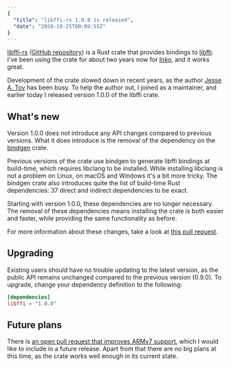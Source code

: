 ```yaml
---
{
  "title": "libffi-rs 1.0.0 is released",
  "date": "2020-10-25T00:09:55Z"
}
---
```


<!-- vale off -->

[libffi-rs](https://crates.io/crates/libffi) ([GitHub
repository](https://github.com/tov/libffi-rs/)) is a Rust crate that provides
bindings to [libffi](https://sourceware.org/libffi/). I've been using the crate
for about two years now for [Inko](https://inko-lang.org/), and it works great.

Development of the crate slowed down in recent years, as the author [Jesse A.
Tov](https://github.com/tov/) has been busy. To help the author out, I joined as
a maintainer, and earlier today I released version 1.0.0 of the libffi crate.

## What's new

Version 1.0.0 does not introduce any API changes compared to previous versions.
What it does introduce is the removal of the dependency on the
[bindgen](https://crates.io/crates/bindgen) crate.

Previous versions of the crate use bindgen to generate libffi bindings at
build-time, which requires libclang to be installed. While installing libclang
is not a problem on Linux, on macOS and Windows it's a bit more tricky. The
bindgen crate also introduces quite the list of build-time Rust dependencies: 37
direct and indirect dependencies to be exact.

Starting with version 1.0.0, these dependencies are no longer necessary. The
removal of these dependencies means installing the crate is both easier and
faster, while providing the same functionality as before.

For more information about these changes, take a look at [this pull
request](https://github.com/tov/libffi-sys-rs/pull/37).

## Upgrading

Existing users should have no trouble updating to the latest version, as the
public API remains unchanged compared to the previous version (0.9.0). To
upgrade, change your dependency definition to the following:

```toml
[dependencies]
libffi = "1.0.0"
```

## Future plans

There is [an open pull request that improves ARMv7
support](https://github.com/tov/libffi-rs/pull/14), which I would like to
include in a future release. Apart from that there are no big plans at this
time, as the crate works well enough in its current state.
